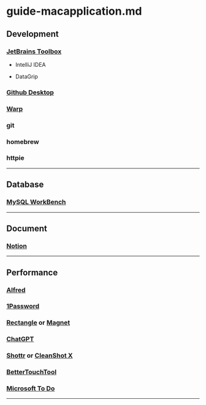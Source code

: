 # guide-macapplication.md

## Development

### [JetBrains Toolbox](https://www.jetbrains.com/toolbox-app)

- IntelliJ IDEA

- DataGrip

### [Github Desktop](https://desktop.github.com)

### [Warp](https://warp.dev)

### git

### homebrew

### httpie

---

## Database

### [MySQL WorkBench](https://dev.mysql.com/downloads/workbench)

---

## Document

### [Notion](https://www.notion.so)

---

## Performance

### [Alfred](https://www.alfredapp.com)

### [1Password](https://1password.com)

### [Rectangle](https://rectangleapp.com) or [Magnet](https://magnet.crowdcafe.com)

### [ChatGPT](https://chat.openai.com)

### [Shottr](https://shottr.cc) or [CleanShot X](https://cleanshot.com)

### [BetterTouchTool](https://folivora.ai)

### [Microsoft To Do](https://to-do.office.com/tasks/)

---
